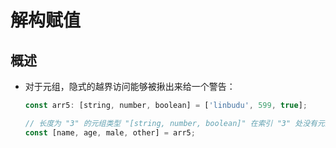 # 解构赋值

## 概述

+ 对于元组，隐式的越界访问能够被揪出来给一个警告：

  ```js
  const arr5: [string, number, boolean] = ['linbudu', 599, true];

  // 长度为 "3" 的元组类型 "[string, number, boolean]" 在索引 "3" 处没有元素
  const [name, age, male, other] = arr5;
  ```
